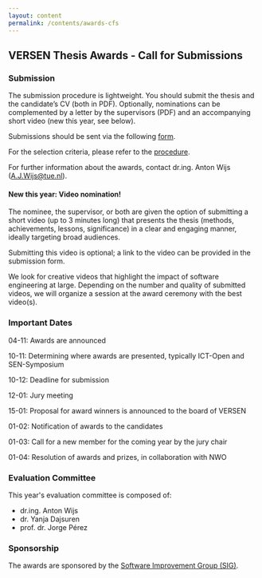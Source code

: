 ```yaml
---
layout: content
permalink: /contents/awards-cfs
---
```


## VERSEN Thesis Awards - Call for Submissions

<!-- {% include alert.html type="warning" msg="The call of the 2021 Thesis Awards has closed and the results will be announced in due time." %} -->

### Submission

The submission procedure is lightweight. You should submit the thesis and the candidate’s CV (both in PDF). Optionally, nominations can be complemented by a letter by the supervisors (PDF) and an accompanying short video (new this year, see below). 

Submissions should be sent via the following [form](https://docs.google.com/forms/d/e/1FAIpQLSccH-a5gcNj-VEIK6jlmUGRz_IEB2JSAdEEIDQCFz3Jsd82Gw/viewform).

For the selection criteria, please refer to the [procedure](/contents/procedure-thesis-award).

For further information about the awards, contact dr.ing. Anton Wijs ([A.J.Wijs@tue.nl](mailto:A.J.Wijs@tue.nl)).

#### **New this year: Video nomination!**

The nominee, the supervisor, or both are given the option of submitting a short video (up to 3 minutes long) that presents the thesis (methods, achievements, lessons, significance) in a clear and engaging manner, ideally targeting broad audiences. 

Submitting this video is optional; a link to the video can be provided in the submission form. 

We look for creative videos that highlight the impact of software engineering at large. Depending on the number and quality of submitted videos, we will organize a session at the award ceremony with the best video(s).


### Important Dates

04-11: Awards are announced

10-11: Determining where awards are presented, typically ICT-Open and SEN-Symposium

10-12: Deadline for submission

12-01: Jury meeting

15-01: Proposal for award winners is announced to the board of VERSEN

01-02: Notification of awards to the candidates

01-03: Call for a new member for the coming year by the jury chair

01-04: Resolution of awards and prizes, in collaboration with NWO

### Evaluation Committee

This year's evaluation committee is composed of:
* dr.ing. Anton Wijs
* dr. Yanja Dajsuren
* prof. dr. Jorge Pérez

### Sponsorship

The awards are sponsored by the [Software Improvement Group (SIG)](https://www.softwareimprovementgroup.com).
